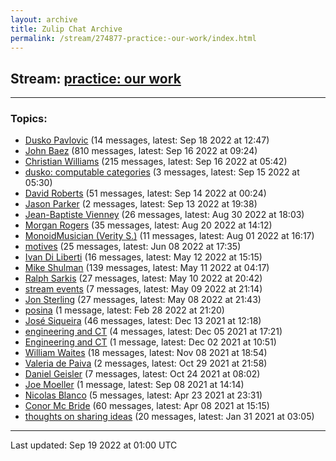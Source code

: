 ```yaml
---
layout: archive
title: Zulip Chat Archive
permalink: /stream/274877-practice:-our-work/index.html
---
```


## Stream: [practice: our work](https://mattecapu.github.io/ct-zulip-archive/stream/274877-practice:-our-work/index.html)
---

### Topics:

* [Dusko Pavlovic](topic/topic_Dusko.20Pavlovic.html) (14 messages, latest: Sep 18 2022 at 12:47)
* [John Baez](topic/topic_John.20Baez.html) (810 messages, latest: Sep 16 2022 at 09:24)
* [Christian Williams](topic/topic_Christian.20Williams.html) (215 messages, latest: Sep 16 2022 at 05:42)
* [dusko: computable categories](topic/topic_dusko.3A.20computable.20categories.html) (3 messages, latest: Sep 15 2022 at 05:30)
* [David Roberts](topic/topic_David.20Roberts.html) (51 messages, latest: Sep 14 2022 at 00:24)
* [Jason Parker](topic/topic_Jason.20Parker.html) (2 messages, latest: Sep 13 2022 at 19:38)
* [Jean-Baptiste Vienney](topic/topic_Jean-Baptiste.20Vienney.html) (26 messages, latest: Aug 30 2022 at 18:03)
* [Morgan Rogers](topic/topic_Morgan.20Rogers.html) (35 messages, latest: Aug 20 2022 at 14:12)
* [MonoidMusician (Verity S.)](topic/topic_MonoidMusician.20(Verity.20S.2E).html) (11 messages, latest: Aug 01 2022 at 16:17)
* [motives](topic/topic_motives.html) (25 messages, latest: Jun 08 2022 at 17:35)
* [Ivan Di Liberti](topic/topic_Ivan.20Di.20Liberti.html) (16 messages, latest: May 12 2022 at 15:15)
* [Mike Shulman](topic/topic_Mike.20Shulman.html) (139 messages, latest: May 11 2022 at 04:17)
* [Ralph Sarkis](topic/topic_Ralph.20Sarkis.html) (27 messages, latest: May 10 2022 at 20:42)
* [stream events](topic/topic_stream.20events.html) (7 messages, latest: May 09 2022 at 21:14)
* [Jon Sterling](topic/topic_Jon.20Sterling.html) (27 messages, latest: May 08 2022 at 21:43)
* [posina](topic/topic_posina.html) (1 message, latest: Feb 28 2022 at 21:20)
* [José Siqueira](topic/topic_Jos.C3.A9.20Siqueira.html) (46 messages, latest: Dec 13 2021 at 12:18)
* [engineering and CT](topic/topic_engineering.20and.20CT.html) (4 messages, latest: Dec 05 2021 at 17:21)
* [Engineering and CT](topic/topic_Engineering.20and.20CT.html) (1 message, latest: Dec 02 2021 at 10:51)
* [William Waites](topic/topic_William.20Waites.html) (18 messages, latest: Nov 08 2021 at 18:54)
* [Valeria de Paiva](topic/topic_Valeria.20de.20Paiva.html) (2 messages, latest: Oct 29 2021 at 21:58)
* [Daniel Geisler](topic/topic_Daniel.20Geisler.html) (7 messages, latest: Oct 24 2021 at 08:02)
* [Joe Moeller](topic/topic_Joe.20Moeller.html) (1 message, latest: Sep 08 2021 at 14:14)
* [Nicolas Blanco](topic/topic_Nicolas.20Blanco.html) (5 messages, latest: Apr 23 2021 at 23:31)
* [Conor Mc Bride](topic/topic_Conor.20Mc.20Bride.html) (60 messages, latest: Apr 08 2021 at 15:15)
* [thoughts on sharing ideas](topic/topic_thoughts.20on.20sharing.20ideas.html) (20 messages, latest: Jan 31 2021 at 03:05)

<hr><p>Last updated: Sep 19 2022 at 01:00 UTC</p>